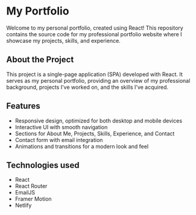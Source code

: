 # My Portfolio

Welcome to my personal portfolio, created using React! This repository contains the source code for my professional portfolio website where I showcase my projects, skills, and experience.


## About the Project

This project is a single-page application (SPA) developed with React. It serves as my personal portfolio, providing an overview of my professional background, projects I've worked on, and the skills I've acquired.

## Features

- Responsive design, optimized for both desktop and mobile devices
- Interactive UI with smooth navigation
- Sections for About Me, Projects, Skills, Experience, and Contact
- Contact form with email integration
- Animations and transitions for a modern look and feel

## Technologies used 

- React
- React Router
- EmailJS
- Framer Motion
- Netlify
